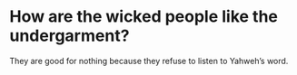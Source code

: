 # How are the wicked people like the undergarment?

They are good for nothing because they refuse to listen to Yahweh’s word.
